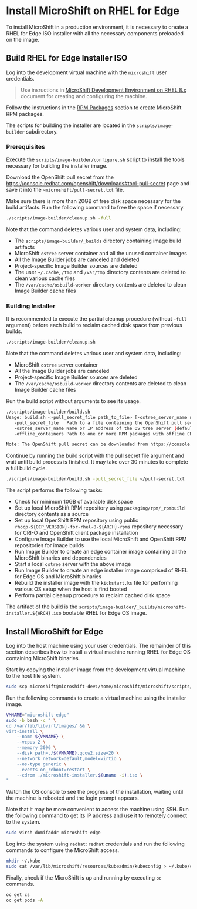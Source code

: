 # Install MicroShift on RHEL for Edge
To install MicroShift in a production environment, it is necessary to create a RHEL for Edge ISO installer with all the necessary components preloaded on the image.

## Build RHEL for Edge Installer ISO
Log into the development virtual machine with the `microshift` user credentials.
> Use insructions in [MicroShift Development Environment on RHEL 8.x](./devenv_rhel8.md) document for creating and configuring the machine.

Follow the instructions in the [RPM Packages](./devenv_rhel8.md#rpm-packages) section to create MicroShift RPM packages.

The scripts for building the installer are located in the `scripts/image-builder` subdirectory.

### Prerequisites
Execute the `scripts/image-builder/configure.sh` script to install the tools necessary for building the installer image.

Download the OpenShift pull secret from the https://console.redhat.com/openshift/downloads#tool-pull-secret page and save it into the `~microshift/pull-secret.txt` file. 

Make sure there is more than 20GB of free disk space necessary for the build artifacts. Run the following command to free the space if necessary.
```bash
./scripts/image-builder/cleanup.sh -full
```

Note that the command deletes various user and system data, including:
- The `scripts/image-builder/_builds` directory containing image build artifacts
- MicroShift `ostree` server container and all the unused container images
- All the Image Builder jobs are canceled and deleted
- Project-specific Image Builder sources are deleted
- The user `~/.cache`, `/tmp` and `/var/tmp` directory contents are deleted to clean various cache files
- The `/var/cache/osbuild-worker` directory contents are deleted to clean Image Builder cache files

### Building Installer
It is recommended to execute the partial cleanup procedure (without `-full` argument) before each build to reclaim cached disk space from previous builds. 
```bash
./scripts/image-builder/cleanup.sh
```
Note that the command deletes various user and system data, including:
- MicroShift `ostree` server container
- All the Image Builder jobs are canceled
- Project-specific Image Builder sources are deleted
- The `/var/cache/osbuild-worker` directory contents are deleted to clean Image Builder cache files

Run the build script without arguments to see its usage.
```bash
./scripts/image-builder/build.sh
Usage: build.sh <-pull_secret_file path_to_file> [-ostree_server_name name_or_ip] [-offline_containers /path/to/file1.rpm,...,/path/to/fileN.rpm]
   -pull_secret_file   Path to a file containing the OpenShift pull secret
   -ostree_server_name Name or IP address of the OS tree server (default: )
   -offline_containers Path to one or more RPM packages with offline CRI-O container images

Note: The OpenShift pull secret can be downloaded from https://console.redhat.com/openshift/downloads#tool-pull-secret.
```

Continue by running the build script with the pull secret file argument and wait until build process is finished. It may take over 30 minutes to complete a full build cycle.
```bash
./scripts/image-builder/build.sh -pull_secret_file ~/pull-secret.txt
```
The script performs the following tasks:
- Check for minimum 10GB of available disk space
- Set up local MicroShift RPM repository using `packaging/rpm/_rpmbuild` directory contents as a source
- Set up local OpenShift RPM repository using public `rhocp-${OCP_VERSION}-for-rhel-8-${ARCH}-rpms` repository necessary for CRI-O and OpenShift client package installation
- Configure Image Builder to use the local MicroShift and OpenShift RPM repositories for image builds
- Run Image Builder to create an edge container image containing all the MicroShift binaries and dependencies
- Start a local `ostree` server with the above image
- Run Image Builder to create an edge installer image comprised of RHEL for Edge OS and MicroShift binaries
- Rebuild the installer image with the `kickstart.ks` file for performing various OS setup when the host is first booted
- Perform partial cleanup procedure to reclaim cached disk space

The artifact of the build is the `scripts/image-builder/_builds/microshift-installer.${ARCH}.iso` bootable RHEL for Edge OS image.

## Install MicroShift for Edge
Log into the host machine using your user credentials. The remainder of this section describes how to install a virtual machine running RHEL for Edge OS containing MicroShift binaries.

Start by copying the installer image from the development virtual machine to the host file system.
```bash
sudo scp microshift@microshift-dev:/home/microshift/microshift/scripts/image-builder/_builds/microshift-installer.*.iso /var/lib/libvirt/images/
```

Run the following commands to create a virtual machine using the installer image.
```bash
VMNAME="microshift-edge"
sudo -b bash -c " \
cd /var/lib/libvirt/images/ && \
virt-install \
    --name ${VMNAME} \
    --vcpus 2 \
    --memory 3096 \
    --disk path=./${VMNAME}.qcow2,size=20 \
    --network network=default,model=virtio \
    --os-type generic \
    --events on_reboot=restart \
    --cdrom ./microshift-installer.$(uname -i).iso \
"
```

Watch the OS console to see the progress of the installation, waiting until the machine is rebooted and the login prompt appears. 

Note that it may be more convenient to access the machine using SSH. Run the following command to get its IP address and use it to remotely connect to the system.
```bash
sudo virsh domifaddr microshift-edge
```

Log into the system using `redhat:redhat` credentials and run the following commands to configure the MicroShift access.
```bash
mkdir ~/.kube
sudo cat /var/lib/microshift/resources/kubeadmin/kubeconfig > ~/.kube/config
```

Finally, check if the MicroShift is up and running by executing `oc` commands.
```bash
oc get cs
oc get pods -A
```
